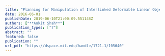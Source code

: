 ```yaml
---
title: "Planning for Manipulation of Interlinked Deformable Linear Objects With Applications to Aircraft Assembly"
date: 2016-06-01
publishDate: 2019-06-10T21:00:09.551148Z
authors: ["**Ankit Shah**"]
publication_types: ["7"]
abstract: ""
featured: false
publication: ""
url_pdf: "https://dspace.mit.edu/handle/1721.1/105640"
---
```

